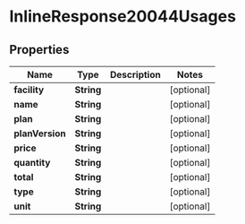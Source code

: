 
# InlineResponse20044Usages

## Properties
Name | Type | Description | Notes
------------ | ------------- | ------------- | -------------
**facility** | **String** |  |  [optional]
**name** | **String** |  |  [optional]
**plan** | **String** |  |  [optional]
**planVersion** | **String** |  |  [optional]
**price** | **String** |  |  [optional]
**quantity** | **String** |  |  [optional]
**total** | **String** |  |  [optional]
**type** | **String** |  |  [optional]
**unit** | **String** |  |  [optional]



